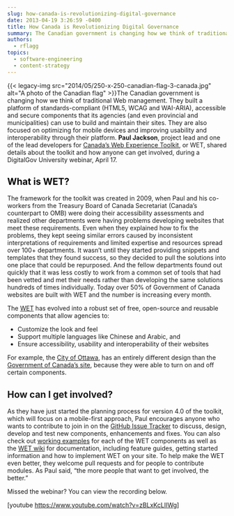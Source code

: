 ```yaml
---
slug: how-canada-is-revolutionizing-digital-governance
date: 2013-04-19 3:26:59 -0400
title: How Canada is Revolutionizing Digital Governance
summary: The Canadian government is changing how we think of traditional Web management. They built a platform of standards-compliant (HTML5, WCAG and WAI-ARIA), accessible and secure components that its agencies (and even provincial and municipalities) can use to build and maintain their sites. They are also focused
authors:
  - rflagg
topics:
  - software-engineering
  - content-strategy
---
```


{{< legacy-img src="2014/05/250-x-250-canadian-flag-3-canada.jpg" alt="A photo of the Canadian flag" >}}The Canadian government is changing how we think of traditional Web management. They built a platform of standards-compliant (HTML5, WCAG and WAI-ARIA), accessible and secure components that its agencies (and even provincial and municipalities) can use to build and maintain their sites. They are also focused on optimizing for mobile devices and improving usability and interoperability through their platform. **Paul Jackson**, project lead and one of the lead developers for [Canada’s Web Experience Toolkit](http://wet-boew.github.io/v4.0-ci/index-en.html), or WET, shared details about the toolkit and how anyone can get involved, during a DigitalGov University webinar, April 17.

## <span style="color: #000000">What is WET?</span>

The framework for the toolkit was created in 2009, when Paul and his co-workers from the Treasury Board of Canada Secretariat (Canada’s counterpart to OMB) were doing their accessibility assessments and realized other departments were having problems developing websites that meet these requirements. Even when they explained how to fix the problems, they kept seeing similar errors caused by inconsistent interpretations of requirements and limited expertise and resources spread over 100+ departments. It wasn’t until they started providing snippets and templates that they found success, so they decided to pull the solutions into one place that could be repurposed. And the fellow departments found out quickly that it was less costly to work from a common set of tools that had been vetted and met their needs rather than developing the same solutions hundreds of times individually. Today over 50% of Government of Canada websites are built with WET and the number is increasing every month.
  
The [WET](http://www.tbs-sct.gc.ca/ws-nw/wa-aw/wet-boew/index-eng.asp) has evolved into a robust set of free, open-source and reusable components that allow agencies to:

  * Customize the look and feel
  * Support multiple languages like Chinese and Arabic, and
  * Ensure accessibility, usability and interoperability of their websites

For example, the [City of Ottawa](http://ottawa.ca/en), has an entirely different design than the [Government of Canada’s site](http://www.canada.ca/en/index.html), because they were able to turn on and off certain components.

## How can I get involved?

As they have just started the planning process for version 4.0 of the toolkit, which will focus on a mobile-first approach, Paul encourages anyone who wants to contribute to join in on the [GitHub Issue Tracker](https://github.com/wet-boew/wet-boew/issues) to discuss, design, develop and test new components, enhancements and fixes. You can also check out [working examples](http://wet-boew.github.io/wet-boew/demos/index-en.html) for each of the WET components as well as the [WET wiki](https://github.com/wet-boew/wet-boew/wiki) for documentation, including feature guides, getting started information and how to implement WET on your site. To help make the WET even better, they welcome pull requests and for people to contribute modules. As Paul said, “the more people that want to get involved, the better.”

Missed the webinar? You can view the recording below.

[youtube https://www.youtube.com/watch?v=zBLxKcLIIWg]
